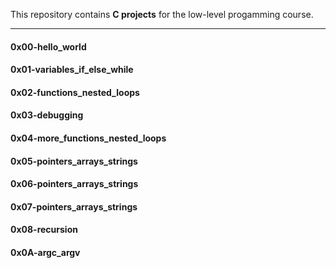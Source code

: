 This repository contains **C projects** for the low-level progamming course.
___

#### 0x00-hello_world

#### 0x01-variables_if_else_while

#### 0x02-functions_nested_loops

#### 0x03-debugging

#### 0x04-more_functions_nested_loops

#### 0x05-pointers_arrays_strings

#### 0x06-pointers_arrays_strings

#### 0x07-pointers_arrays_strings

#### 0x08-recursion

#### 0x0A-argc_argv



